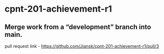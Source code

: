 # cpnt-201-achievement-r1
## Merge work from a “development” branch into main.
pull request link - https://github.com/Jiansk/cpnt-201-achievement-r1/pull/3
